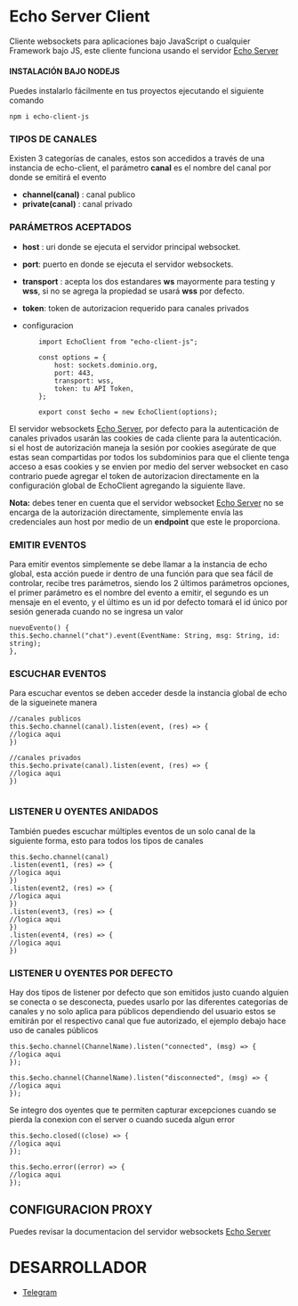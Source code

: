 # Echo Server Client
Cliente websockets para aplicaciones bajo JavaScript o cualquier Framework bajo JS, este cliente funciona usando el servidor [Echo Server](https://gitlab.com/elyerr/echo-server)

#### INSTALACIÓN BAJO NODEJS
Puedes instalarlo fácilmente en tus proyectos ejecutando el siguiente comando
```
npm i echo-client-js
``` 

### TIPOS DE CANALES
Existen 3 categorías de canales, estos son accedidos a través de una instancia de echo-client, el parámetro **canal** es el nombre del canal por donde se emitirá el evento
- **channel(canal)** : canal publico
- **private(canal)** : canal privado

### PARÁMETROS ACEPTADOS
- **host** : uri donde se ejecuta el servidor principal websocket.
- **port**: puerto en donde se ejecuta el servidor websockets.
- **transport** : acepta los dos estandares **ws** mayormente para testing y **wss**, si no se agrega la propiedad se usará **wss** por defecto. 
- **token**: token de autorizacion requerido para canales privados

- configuracion
    ```
        import EchoClient from "echo-client-js";

        const options = {
            host: sockets.dominio.org,
            port: 443,
            transport: wss,
            token: tu API Token,
        };

        export const $echo = new EchoClient(options);
    ```
El servidor websockets [Echo Server](https://gitlab.com/elyerr/echo-server), por defecto para la autenticación de canales privados usarán las cookies de cada cliente para la autenticación. si el host de autorización maneja la sesión por cookies asegúrate de que estas sean compartidas por todos los subdominios para que el cliente tenga acceso a esas cookies y se envien por medio del server websocket en caso contrario puede agregar el token de autorizacion directamente en la configuración global de EchoClient agregando la siguiente llave. 
 
 
**Nota:** debes tener en cuenta que el servidor websocket [Echo Server](https://gitlab.com/elyerr/echo-server) no se encarga de la autorización directamente, simplemente envía las credenciales aun host por medio de un **endpoint** que este le proporciona.

### EMITIR EVENTOS
Para emitir eventos simplemente se debe llamar a la instancia de echo global, esta acción puede ir dentro de una función para que sea fácil de controlar, recibe tres parámetros, siendo los 2 últimos parámetros opciones, el primer parámetro es el nombre del evento a emitir, el segundo es un mensaje en el evento, y el último es un id por defecto tomará el id único por sesión generada cuando no se ingresa un valor
```
nuevoEvento() {
this.$echo.channel("chat").event(EventName: String, msg: String, id: string);
},
```

### ESCUCHAR EVENTOS
Para escuchar eventos se deben acceder desde la instancia global de echo de la sigueinete manera

```
//canales publicos
this.$echo.channel(canal).listen(event, (res) => {
//logica aqui
})

//canales privados
this.$echo.private(canal).listen(event, (res) => {
//logica aqui
})
 
```
### LISTENER U OYENTES ANIDADOS
También puedes escuchar múltiples eventos de un solo canal de la siguiente forma, esto para todos los tipos de canales

``` 
this.$echo.channel(canal)
.listen(event1, (res) => {
//logica aqui
})
.listen(event2, (res) => {
//logica aqui
})
.listen(event3, (res) => {
//logica aqui
})
.listen(event4, (res) => {
//logica aqui
})

```   

### LISTENER U OYENTES POR DEFECTO
Hay dos tipos de listener por defecto que son emitidos justo cuando alguien se conecta o se desconecta, puedes usarlo por las diferentes categorías de canales y no solo aplica para públicos dependiendo del usuario estos se emitirán por el respectivo canal que fue autorizado, el ejemplo debajo hace uso de canales públicos
```
this.$echo.channel(ChannelName).listen("connected", (msg) => {
//logica aqui
});

this.$echo.channel(ChannelName).listen("disconnected", (msg) => {
//logica aqui
});

```

Se integro dos oyentes que te permiten capturar excepciones cuando se pierda la conexion con el server o cuando suceda algun error
```
this.$echo.closed((close) => {
//logica aqui
});

this.$echo.error((error) => {
//logica aqui
});

```

## CONFIGURACION PROXY
Puedes revisar la documentacion del servidor websockets [Echo Server](https://gitlab.com/elyerr/echo-server/-/blob/main/README.md?ref_type=heads#user-content-multi-instancias) 
# DESARROLLADOR
- [Telegram](https://t.me/elyerr)